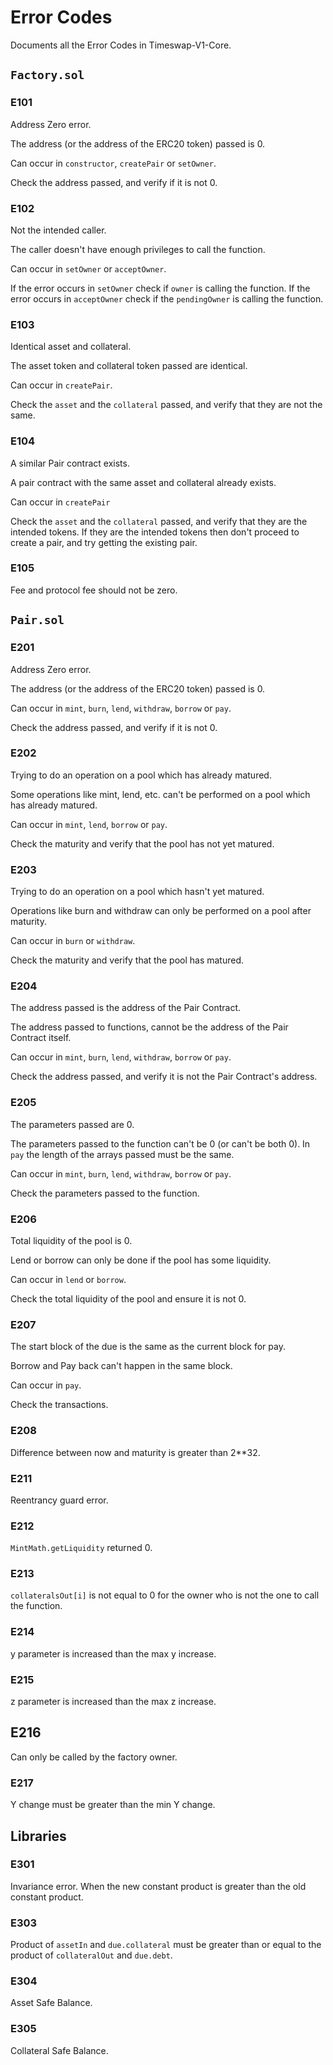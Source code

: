 # Error Codes

Documents all the Error Codes in Timeswap-V1-Core.

## `Factory.sol`

### E101

Address Zero error.

The address (or the address of the ERC20 token) passed is 0.

Can occur in `constructor`, `createPair` or `setOwner`.

Check the address passed, and verify if it is not 0.

### E102

Not the intended caller.

The caller doesn't have enough privileges to call the function.

Can occur in `setOwner` or `acceptOwner`.

If the error occurs in `setOwner` check if `owner` is calling the function. If the error occurs in `acceptOwner` check if the `pendingOwner` is calling the function.

### E103

Identical asset and collateral.

The asset token and collateral token passed are identical.

Can occur in `createPair`.

Check the `asset` and the `collateral` passed, and verify that they are not the same.

### E104

A similar Pair contract exists.

A pair contract with the same asset and collateral already exists.

Can occur in `createPair`

Check the `asset` and the `collateral` passed, and verify that they are the intended tokens. If they are the intended tokens then don't proceed to create a pair, and try getting the existing pair.

### E105

Fee and protocol fee should not be zero.

## `Pair.sol`

### E201

Address Zero error.

The address (or the address of the ERC20 token) passed is 0.

Can occur in `mint`, `burn`, `lend`, `withdraw`, `borrow` or `pay`.

Check the address passed, and verify if it is not 0.

### E202

Trying to do an operation on a pool which has already matured.

Some operations like mint, lend, etc. can't be performed on a pool which has already matured.

Can occur in `mint`, `lend`, `borrow` or `pay`.

Check the maturity and verify that the pool has not yet matured.

### E203

Trying to do an operation on a pool which hasn't yet matured.

Operations like burn and withdraw can only be performed on a pool after maturity.

Can occur in `burn` or `withdraw`.

Check the maturity and verify that the pool has matured.

### E204

The address passed is the address of the Pair Contract.

The address passed to functions, cannot be the address of the Pair Contract itself.

Can occur in `mint`, `burn`, `lend`, `withdraw`, `borrow` or `pay`.

Check the address passed, and verify it is not the Pair Contract's address.

### E205

The parameters passed are 0.

The parameters passed to the function can't be 0 (or can't be both 0). In `pay` the length of the arrays passed must be the same.

Can occur in `mint`, `burn`, `lend`, `withdraw`, `borrow` or `pay`.

Check the parameters passed to the function.

### E206

Total liquidity of the pool is 0.

Lend or borrow can only be done if the pool has some liquidity.

Can occur in `lend` or `borrow`.

Check the total liquidity of the pool and ensure it is not 0.

### E207

The start block of the due is the same as the current block for pay.

Borrow and Pay back can't happen in the same block.

Can occur in `pay`.

Check the transactions.

### E208

Difference between now and maturity is greater than 2\*\*32.

### E211

Reentrancy guard error.

### E212

`MintMath.getLiquidity` returned 0.

### E213

`collateralsOut[i]` is not equal to 0 for the owner who is not the one to call the function.

### E214

y parameter is increased than the max y increase.

### E215

z parameter is increased than the max z increase.

## E216

Can only be called by the factory owner.

### E217

Y change must be greater than the min Y change.

## Libraries

### E301

Invariance error. When the new constant product is greater than the old constant product.

### E303

Product of `assetIn` and `due.collateral` must be greater than or equal to the product of `collateralOut` and `due.debt`.

### E304

Asset Safe Balance.

### E305

Collateral Safe Balance.
